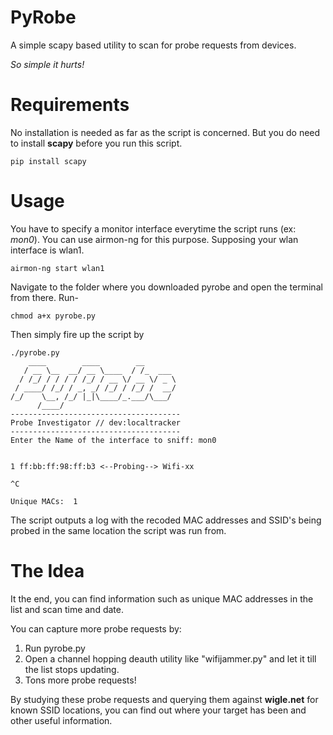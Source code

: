 # PyRobe

A simple scapy based utility to scan for probe requests from devices.

_So simple it hurts!_

# Requirements

No installation is needed as far as the script is concerned. But you do need to install **scapy** before you run this script.

```
pip install scapy
``` 
# Usage

You have to specify a monitor interface everytime the script runs (ex: _mon0_). You can use airmon-ng for this purpose. Supposing your wlan interface is wlan1.

```
airmon-ng start wlan1
```
Navigate to the folder where you downloaded pyrobe and open the terminal from there. Run-

```
chmod a+x pyrobe.py
```
Then simply fire up the script by

```
./pyrobe.py
    ____        ____        __        
   / __ \__  __/ __ \____  / /_  ___  
  / /_/ / / / / /_/ / __ \/ __ \/ _ \ 
 / ____/ /_/ / _, _/ /_/ / /_/ /  __/ 
/_/    \__, /_/ |_|\____/_.___/\___/  
      /____/                          
--------------------------------------
Probe Investigator // dev:localtracker
--------------------------------------
Enter the Name of the interface to sniff: mon0


1 ff:bb:ff:98:ff:b3 <--Probing--> Wifi-xx

^C

Unique MACs:  1
```
The script outputs a log with the recoded MAC addresses and SSID's being probed in the same location the script was run from.

# The Idea

It the end, you can find information such as unique MAC addresses in the list and scan time and date.

You can capture more probe requests by:

  1. Run pyrobe.py
  2. Open a channel hopping deauth utility like "wifijammer.py" and let it till the list stops updating.
  3. Tons more probe requests!

By studying these probe requests and querying them against **wigle.net** for known SSID locations, you can find out where your target has been and other useful information.